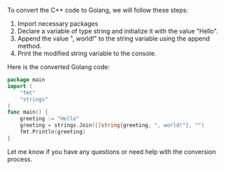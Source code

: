 To convert the C++ code to Golang, we will follow these steps:

1. Import necessary packages
2. Declare a variable of type string and initialize it with the value "Hello".
3. Append the value ", world!" to the string variable using the append method.
4. Print the modified string variable to the console.

Here is the converted Golang code:
```go
package main
import (
    "fmt"
    "strings"
)
func main() {
    greeting := "Hello"
    greeting = strings.Join([]string{greeting, ", world!"}, "")
    fmt.Println(greeting)
}
```

Let me know if you have any questions or need help with the conversion process.
